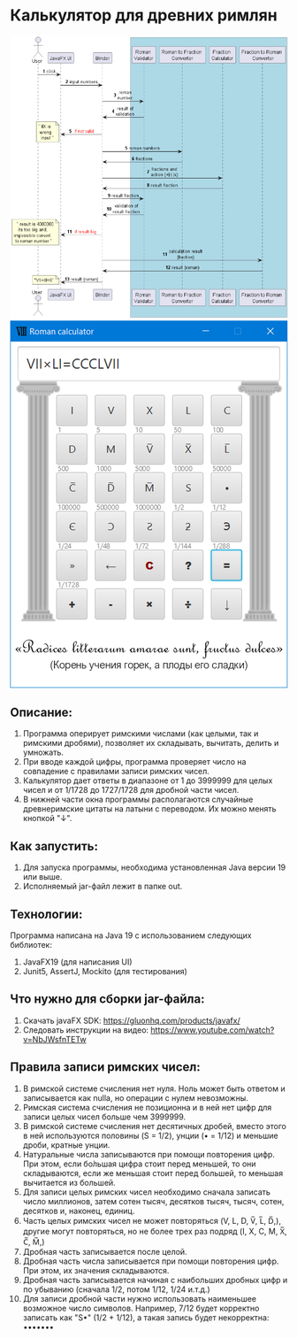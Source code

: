 # Калькулятор для древних римлян
![Sequence diagram](docs/sequence-daigram.png)
![Sequence diagram](docs/calculator-work-example.png)
## Описание:
1) Программа оперирует римскими числами (как целыми, так и римскими дробями), позволяет их складывать, вычитать, делить и умножать.
2) При вводе каждой цифры, программа проверяет число на совпадение с правилами записи римских чисел.
3) Калькулятор дает ответы в диапазоне от 1 до 3999999 для целых чисел и от 1/1728 до 1727/1728 для дробной части чисел.
4) В нижней части окна программы располагаются случайные древнеримские цитаты на латыни с переводом. Их можно менять кнопкой "↓".
## Как запустить:
1) Для запуска программы, необходима установленная Java версии 19 или выше.
2) Исполняемый jar-файл лежит в папке out.
## Технологии:
Программа написана на Java 19 с использованием следующих библиотек:
1) JavaFX19 (для написания UI)
2) Junit5, AssertJ, Mockito (для тестирования)
## Что нужно для сборки jar-файла:
1) Скачать javaFX SDK: https://gluonhq.com/products/javafx/
2) Следовать инструкции на видео: https://www.youtube.com/watch?v=NbJWsfnTETw
## Правила записи римских чисел:
1) В римской системе счисления нет нуля. Ноль может быть ответом и записывается как nulla, но операции с нулем невозможны.
2) Римская система счисления не позиционна и в ней нет цифр для записи целых чисел больше чем 3999999.
3) В римской системе счисления нет десятичных дробей, вместо этого в ней используются половины (S = 1/2), унции (• = 1/12) и меньшие дроби, кратные унции.
4) Натуральные числа записываются при помощи повторения цифр. При этом, если бо́льшая цифра стоит перед меньшей, то они складываются, если же меньшая стоит перед большей, то меньшая вычитается из большей.
5) Для записи целых римских чисел необходимо сначала записать число миллионов, затем сотен тысяч, десятков тысяч, тысяч, сотен, десятков и, наконец, единиц.
6) Часть целых римских чисел не может повторяться (V, L, D, V̅, L̅, D̅,), другие могут повторяться, но не более трех раз подряд (I, X, C, M, X̅, C̅, M̅,)
7) Дробная часть записывается после целой.
8) Дробная часть числа записывается при помощи повторения цифр. При этом, их значения складываются.
9) Дробная часть записывается начиная с наибольших дробных цифр и по убыванию (сначала 1/2, потом 1/12, 1/24 и.т.д.)
10) Для записи дробной части нужно использовать наименьшее возможное число символов. Например, 7/12 будет корректно записать как "S•" (1/2 + 1/12),
    а такая запись будет некорректна: •••••••
